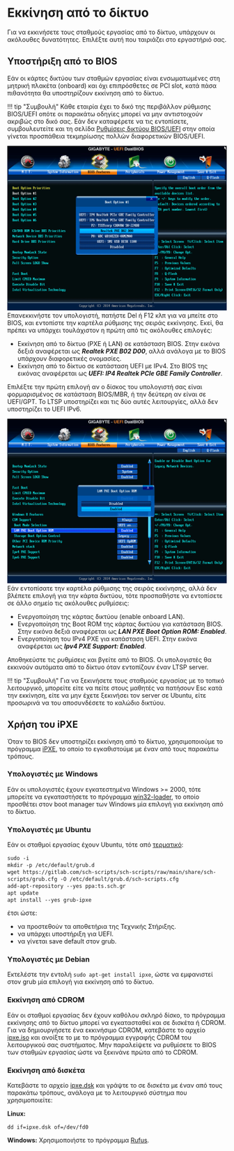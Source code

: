 # Εκκίνηση από το δίκτυο

Για να εκκινήσετε τους σταθμούς εργασίας από το δίκτυο, υπάρχουν οι ακόλουθες
δυνατότητες. Επιλέξτε αυτή που ταιριάζει στο εργαστήριό σας.

## Υποστήριξη από το BIOS

Εάν οι κάρτες δικτύου των σταθμών εργασίας είναι ενσωματωμένες στη μητρική
πλακέτα (onboard) και όχι επιπρόσθετες σε PCI slot, κατά πάσα πιθανότητα θα
υποστηρίζουν εκκίνηση από το δίκτυο.

!!! tip "Συμβουλή"
    Κάθε εταιρία έχει το δικό της περιβάλλον ρύθμισης BIOS/UEFI οπότε οι
    παρακάτω οδηγίες μπορεί να μην αντιστοιχούν ακριβώς στο δικό σας. Εάν δεν
    καταφέρετε να τις εντοπίσετε, συμβουλευτείτε και τη σελίδα [Ρυθμίσεις
    δικτύου BIOS/UEFI](../guides/bios-uefi-netboot/index.md) στην οποία γίνεται
    προσπάθεια τεκμηρίωσης πολλών διαφορετικών BIOS/UEFI.

[![](netboot-bios1.png)](netboot-bios1.png)Επανεκκινήστε τον υπολογιστή,
πατήστε Del ή F12 κλπ για να μπείτε στο BIOS, και εντοπίστε την καρτέλα
ρύθμισης της σειράς εκκίνησης. Εκεί, θα πρέπει να υπάρχει τουλάχιστον η πρώτη
από τις ακόλουθες επιλογές:

-   Εκκίνηση από το δίκτυο (PXE ή LAN) σε κατάσταση BIOS. Στην εικόνα δεξιά
    αναφέρεται ως ***Realtek PXE B02 D00***, αλλά ανάλογα με το BIOS υπάρχουν
    διαφορετικές ονομασίες.
-   Εκκίνηση από το δίκτυο σε κατάσταση UEFI με IPv4. Στο BIOS της εικόνας
    αναφέρεται ως ***UEFI: IP4 Realtek PCIe GBE Family Controller***.

Επιλέξτε την πρώτη επιλογή αν ο δίσκος του υπολογιστή σας είναι φορμαρισμένος
σε κατάσταση BIOS/MBR, ή την δεύτερη αν είναι σε UEFI/GPT. Το LTSP υποστηρίζει
και τις δύο αυτές λειτουργίες, αλλά δεν υποστηρίζει το UEFI IPv6.

[![](netboot-bios2.png)](netboot-bios2.png)Εάν εντοπίσατε την καρτέλα ρύθμισης
της σειράς εκκίνησης, αλλά δεν βλέπετε επιλογή για την κάρτα δικτύου, τότε
προσπαθήστε να εντοπίσετε σε άλλο σημείο τις ακόλουθες ρυθμίσεις:

-   Ενεργοποίηση της κάρτας δικτύου (enable onboard LAN).
-   Ενεργοποίηση της Boot ROM της κάρτας δικτύου για κατάσταση BIOS. Στην
    εικόνα δεξιά αναφέρεται ως ***LAN PXE Boot Option ROM: Enabled***.
-   Ενεργοποίηση του IPv4 PXE για κατάσταση UEFI. Στην εικόνα αναφέρεται ως
    ***Ipv4 PXE Support: Enabled***.

Αποθηκεύστε τις ρυθμίσεις και βγείτε από το BIOS. Οι υπολογιστές θα εκκινούν
αυτόματα από το δίκτυο όταν εντοπίζουν έναν LTSP server.

!!! tip "Συμβουλή"
    Για να ξεκινήσετε τους σταθμούς εργασίας με το τοπικό λειτουργικό, μπορείτε
    είτε να πείτε στους μαθητές να πατήσουν Esc κατά την εκκίνηση, είτε να μην
    έχετε ξεκινήσει τον server σε Ubuntu, είτε προσωρινά να του αποσυνδέσετε το
    καλώδιο δικτύου.

## Χρήση του iPXE

Όταν το BIOS δεν υποστηρίζει εκκίνηση από το δίκτυο, χρησιμοποιούμε το
πρόγραμμα [iPXE](https://ipxe.org), το οποίο το εγκαθιστούμε με έναν από τους
παρακάτω τρόπους.

### Υπολογιστές με Windows

Εάν οι υπολογιστές έχουν εγκατεστημένα Windows >= 2000, τότε μπορείτε να
εγκαταστήσετε το πρόγραμμα [win32-loader](../guides/win32-loader/index.md),
το οποίο προσθέτει στον boot manager των Windows μία επιλογή για εκκίνηση από
το δίκτυο.

### Υπολογιστές με Ubuntu

Εάν οι σταθμοί εργασίας έχουν Ubuntu, τότε από [τερματικό](../glossary/index.md#terminal):
```
sudo -i
mkdir -p /etc/default/grub.d
wget https://gitlab.com/sch-scripts/sch-scripts/raw/main/share/sch-scripts/grub.cfg -O /etc/default/grub.d/sch-scripts.cfg
add-apt-repository --yes ppa:ts.sch.gr
apt update
apt install --yes grub-ipxe
```
έτσι ώστε:

-   να προστεθούν τα αποθετήρια της Τεχνικής Στήριξης.
-   να υπάρχει υποστήριξη για UEFI.
-   να γίνεται save default στον grub.

### Υπολογιστές με Debian

Εκτελέστε την εντολή `sudo apt-get install ipxe`, ώστε να εμφανιστεί στον grub
μία επιλογή για εκκίνηση από το δίκτυο.

### Εκκίνηση από CDROM

Εάν οι σταθμοί εργασίας δεν έχουν καθόλου σκληρό δίσκο, το πρόγραμμα εκκίνησης
από το δίκτυο μπορεί να εγκατασταθεί και σε δισκέτα ή CDROM. Για να
δημιουργήσετε ένα εκκινήσιμο CDROM, κατεβάστε το αρχείο
[ipxe.iso](http://boot.ipxe.org/ipxe.iso) και ανοίξτε το με το πρόγραμμα
εγγραφής CDROM του λειτουργικού σας συστήματος. Μην παραλείψετε να ρυθμίσετε το
BIOS των σταθμών εργασίας ώστε να ξεκινάνε πρώτα από το CDROM.

### Εκκίνηση από δισκέτα

Κατεβάστε το αρχείο [ipxe.dsk](http://boot.ipxe.org/ipxe.dsk) και γράψτε το σε
δισκέτα με έναν από τους παρακάτω τρόπους, ανάλογα με το λειτουργικό σύστημα
που χρησιμοποιείτε:

**Linux:**

```shell
dd if=ipxe.dsk of=/dev/fd0
```

**Windows:** Χρησιμοποιήστε το πρόγραμμα [Rufus](https://rufus.ie/).

